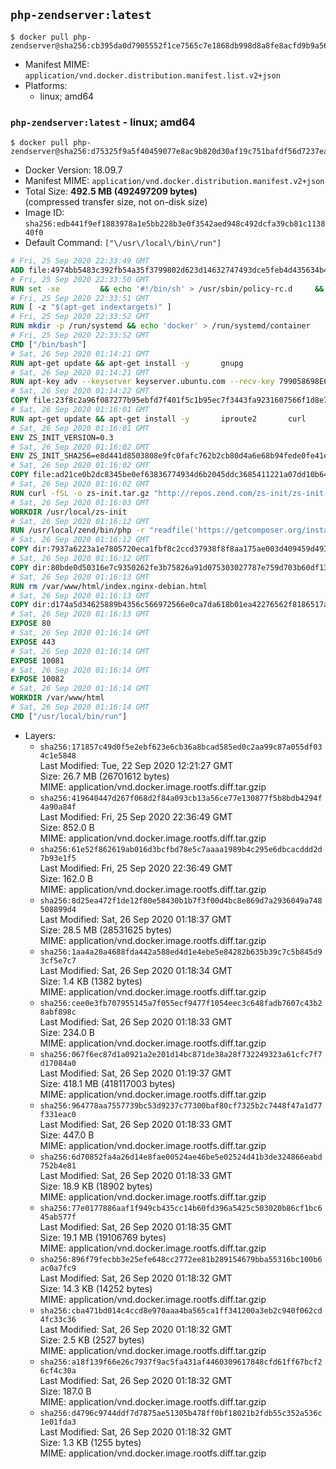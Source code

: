 ## `php-zendserver:latest`

```console
$ docker pull php-zendserver@sha256:cb395da0d7905552f1ce7565c7e1868db998d8a8fe8acfd9b9a56a59603bdf34
```

-	Manifest MIME: `application/vnd.docker.distribution.manifest.list.v2+json`
-	Platforms:
	-	linux; amd64

### `php-zendserver:latest` - linux; amd64

```console
$ docker pull php-zendserver@sha256:d75325f9a5f40459077e8ac9b820d30af19c751bafdf56d7237ea6ebb18a8d4b
```

-	Docker Version: 18.09.7
-	Manifest MIME: `application/vnd.docker.distribution.manifest.v2+json`
-	Total Size: **492.5 MB (492497209 bytes)**  
	(compressed transfer size, not on-disk size)
-	Image ID: `sha256:edb441f9ef1883978a1e5bb228b3e0f3542aed948c492dcfa39cb81c113840f0`
-	Default Command: `["\/usr\/local\/bin\/run"]`

```dockerfile
# Fri, 25 Sep 2020 22:33:49 GMT
ADD file:4974bb5483c392fb54a35f3799802d623d14632747493dce5feb4d435634b4ac in / 
# Fri, 25 Sep 2020 22:33:50 GMT
RUN set -xe 		&& echo '#!/bin/sh' > /usr/sbin/policy-rc.d 	&& echo 'exit 101' >> /usr/sbin/policy-rc.d 	&& chmod +x /usr/sbin/policy-rc.d 		&& dpkg-divert --local --rename --add /sbin/initctl 	&& cp -a /usr/sbin/policy-rc.d /sbin/initctl 	&& sed -i 's/^exit.*/exit 0/' /sbin/initctl 		&& echo 'force-unsafe-io' > /etc/dpkg/dpkg.cfg.d/docker-apt-speedup 		&& echo 'DPkg::Post-Invoke { "rm -f /var/cache/apt/archives/*.deb /var/cache/apt/archives/partial/*.deb /var/cache/apt/*.bin || true"; };' > /etc/apt/apt.conf.d/docker-clean 	&& echo 'APT::Update::Post-Invoke { "rm -f /var/cache/apt/archives/*.deb /var/cache/apt/archives/partial/*.deb /var/cache/apt/*.bin || true"; };' >> /etc/apt/apt.conf.d/docker-clean 	&& echo 'Dir::Cache::pkgcache ""; Dir::Cache::srcpkgcache "";' >> /etc/apt/apt.conf.d/docker-clean 		&& echo 'Acquire::Languages "none";' > /etc/apt/apt.conf.d/docker-no-languages 		&& echo 'Acquire::GzipIndexes "true"; Acquire::CompressionTypes::Order:: "gz";' > /etc/apt/apt.conf.d/docker-gzip-indexes 		&& echo 'Apt::AutoRemove::SuggestsImportant "false";' > /etc/apt/apt.conf.d/docker-autoremove-suggests
# Fri, 25 Sep 2020 22:33:51 GMT
RUN [ -z "$(apt-get indextargets)" ]
# Fri, 25 Sep 2020 22:33:52 GMT
RUN mkdir -p /run/systemd && echo 'docker' > /run/systemd/container
# Fri, 25 Sep 2020 22:33:52 GMT
CMD ["/bin/bash"]
# Sat, 26 Sep 2020 01:14:21 GMT
RUN apt-get update && apt-get install -y       gnupg
# Sat, 26 Sep 2020 01:14:21 GMT
RUN apt-key adv --keyserver keyserver.ubuntu.com --recv-key 799058698E65316A2E7A4FF42EAE1437F7D2C623
# Sat, 26 Sep 2020 01:14:22 GMT
COPY file:23f8c2a96f087277b95ebfd7f401f5c1b95ec7f3443fa9231607566f1d8e7270 in /etc/apt/sources.list.d/zend-server.list 
# Sat, 26 Sep 2020 01:16:01 GMT
RUN apt-get update && apt-get install -y       iproute2       curl       libmysqlclient20       unzip       git       zend-server-nginx=2019.0.4+b392     && rm -rf /var/lib/apt/lists/*     && /usr/local/zend/bin/zendctl.sh stop
# Sat, 26 Sep 2020 01:16:01 GMT
ENV ZS_INIT_VERSION=0.3
# Sat, 26 Sep 2020 01:16:02 GMT
ENV ZS_INIT_SHA256=e8d441d8503808e9fc0fafc762b2cb80d4a6e68b94fede0fe41efdeac10800cb
# Sat, 26 Sep 2020 01:16:02 GMT
COPY file:ad21ce0b2dc8345be0ef63836774934d6b2045ddc3685411221a07dd10b649d1 in /tmp/zs-init.patch 
# Sat, 26 Sep 2020 01:16:02 GMT
RUN curl -fSL -o zs-init.tar.gz "http://repos.zend.com/zs-init/zs-init-docker-${ZS_INIT_VERSION}.tar.gz"     && echo "${ZS_INIT_SHA256} *zs-init.tar.gz" | sha256sum -c -     && mkdir /usr/local/zs-init     && tar xzf zs-init.tar.gz --strip-components=1 -C /usr/local/zs-init     && rm zs-init.tar.gz     && patch -u /usr/local/zs-init/src/Init/Steps/AbstractStep.php -i /tmp/zs-init.patch     && rm /tmp/zs-init.patch
# Sat, 26 Sep 2020 01:16:03 GMT
WORKDIR /usr/local/zs-init
# Sat, 26 Sep 2020 01:16:12 GMT
RUN /usr/local/zend/bin/php -r "readfile('https://getcomposer.org/installer');" | /usr/local/zend/bin/php     && /usr/local/zend/bin/php composer.phar update
# Sat, 26 Sep 2020 01:16:12 GMT
COPY dir:7937a6223a1e7805720eca1fbf8c2ccd37938f8f8aa175ae003d409459d49380 in /usr/local/bin 
# Sat, 26 Sep 2020 01:16:12 GMT
COPY dir:80bde0d50316e7c9350262fe3b75826a91d075303027787e759d703b60df13d6 in /usr/local/zend/var/plugins/ 
# Sat, 26 Sep 2020 01:16:13 GMT
RUN rm /var/www/html/index.nginx-debian.html
# Sat, 26 Sep 2020 01:16:13 GMT
COPY dir:d174a5d34625889b4356c566972566e0ca7da618b01ea42276562f8186517a67 in /var/www/html 
# Sat, 26 Sep 2020 01:16:13 GMT
EXPOSE 80
# Sat, 26 Sep 2020 01:16:14 GMT
EXPOSE 443
# Sat, 26 Sep 2020 01:16:14 GMT
EXPOSE 10081
# Sat, 26 Sep 2020 01:16:14 GMT
EXPOSE 10082
# Sat, 26 Sep 2020 01:16:14 GMT
WORKDIR /var/www/html
# Sat, 26 Sep 2020 01:16:14 GMT
CMD ["/usr/local/bin/run"]
```

-	Layers:
	-	`sha256:171857c49d0f5e2ebf623e6cb36a8bcad585ed0c2aa99c87a055df034c1e5848`  
		Last Modified: Tue, 22 Sep 2020 12:21:27 GMT  
		Size: 26.7 MB (26701612 bytes)  
		MIME: application/vnd.docker.image.rootfs.diff.tar.gzip
	-	`sha256:419640447d267f068d2f84a093cb13a56ce77e130877f5b8bdb4294f4a90a84f`  
		Last Modified: Fri, 25 Sep 2020 22:36:49 GMT  
		Size: 852.0 B  
		MIME: application/vnd.docker.image.rootfs.diff.tar.gzip
	-	`sha256:61e52f862619ab016d3bcfbd78e5c7aaaa1989b4c295e6dbcacddd2d7b93e1f5`  
		Last Modified: Fri, 25 Sep 2020 22:36:49 GMT  
		Size: 162.0 B  
		MIME: application/vnd.docker.image.rootfs.diff.tar.gzip
	-	`sha256:8d25ea472f1de12f80e58430b1b7f3f00d4bc8e869d7a2936049a748508899d4`  
		Last Modified: Sat, 26 Sep 2020 01:18:37 GMT  
		Size: 28.5 MB (28531625 bytes)  
		MIME: application/vnd.docker.image.rootfs.diff.tar.gzip
	-	`sha256:1aa4a20a4688fda442a588ed4d1e4ebe5e84282b635b39c7c5b845d93cf5e7c7`  
		Last Modified: Sat, 26 Sep 2020 01:18:34 GMT  
		Size: 1.4 KB (1382 bytes)  
		MIME: application/vnd.docker.image.rootfs.diff.tar.gzip
	-	`sha256:cee0e3fb707955145a7f055ecf9477f1054eec3c648fadb7607c43b28abf898c`  
		Last Modified: Sat, 26 Sep 2020 01:18:33 GMT  
		Size: 234.0 B  
		MIME: application/vnd.docker.image.rootfs.diff.tar.gzip
	-	`sha256:067f6ec87d1a0921a2e201d14bc871de38a28f732249323a61cfc7f7d17084a0`  
		Last Modified: Sat, 26 Sep 2020 01:19:37 GMT  
		Size: 418.1 MB (418117003 bytes)  
		MIME: application/vnd.docker.image.rootfs.diff.tar.gzip
	-	`sha256:964778aa7557739bc53d9237c77300baf80cf7325b2c7448f47a1d77f331eac0`  
		Last Modified: Sat, 26 Sep 2020 01:18:33 GMT  
		Size: 447.0 B  
		MIME: application/vnd.docker.image.rootfs.diff.tar.gzip
	-	`sha256:6d70852fa4a26d14e8fae00524ae46be5e02524d41b3de324866eabd752b4e81`  
		Last Modified: Sat, 26 Sep 2020 01:18:33 GMT  
		Size: 18.9 KB (18902 bytes)  
		MIME: application/vnd.docker.image.rootfs.diff.tar.gzip
	-	`sha256:77e0177886aaf1f949cb435cc14b60fd396a5425c503020b86cf1bc645ab577f`  
		Last Modified: Sat, 26 Sep 2020 01:18:35 GMT  
		Size: 19.1 MB (19106769 bytes)  
		MIME: application/vnd.docker.image.rootfs.diff.tar.gzip
	-	`sha256:896f79fecbb3e25efe648cc2772ee81b289154679bba55316bc100b6ac0a7fc9`  
		Last Modified: Sat, 26 Sep 2020 01:18:32 GMT  
		Size: 14.3 KB (14252 bytes)  
		MIME: application/vnd.docker.image.rootfs.diff.tar.gzip
	-	`sha256:cba471bd014c4ccd8e970aaa4ba565ca1ff341200a3eb2c940f062cd4fc33c36`  
		Last Modified: Sat, 26 Sep 2020 01:18:32 GMT  
		Size: 2.5 KB (2527 bytes)  
		MIME: application/vnd.docker.image.rootfs.diff.tar.gzip
	-	`sha256:a18f139f66e26c7937f9ac5fa431af4460309617848cfd61ff67bcf26cf4c30a`  
		Last Modified: Sat, 26 Sep 2020 01:18:32 GMT  
		Size: 187.0 B  
		MIME: application/vnd.docker.image.rootfs.diff.tar.gzip
	-	`sha256:d4796c9744ddf7d7875ae51305b478ff0bf18021b2fdb55c352a536c1e01fda3`  
		Last Modified: Sat, 26 Sep 2020 01:18:32 GMT  
		Size: 1.3 KB (1255 bytes)  
		MIME: application/vnd.docker.image.rootfs.diff.tar.gzip
